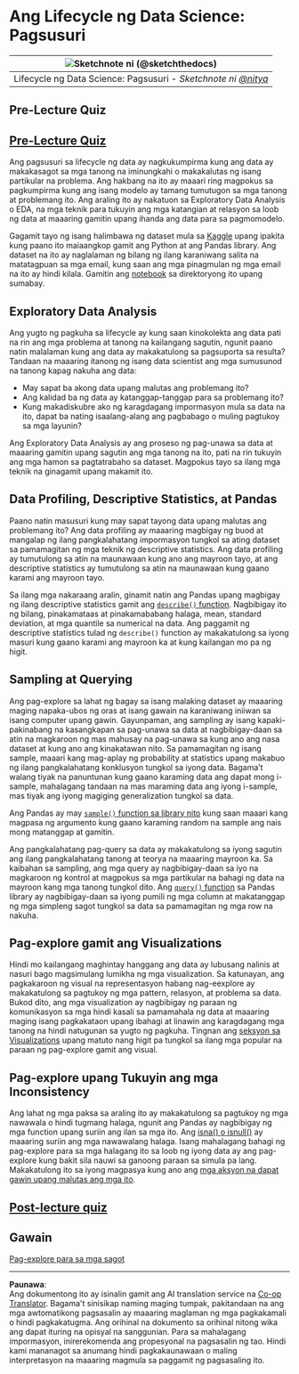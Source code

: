 <!--
CO_OP_TRANSLATOR_METADATA:
{
  "original_hash": "a167aa0bfb1c46ece1b3d21ae939cc0d",
  "translation_date": "2025-09-04T20:59:21+00:00",
  "source_file": "4-Data-Science-Lifecycle/15-analyzing/README.md",
  "language_code": "tl"
}
-->
# Ang Lifecycle ng Data Science: Pagsusuri

|![ Sketchnote ni [(@sketchthedocs)](https://sketchthedocs.dev) ](../../sketchnotes/15-Analyzing.png)|
|:---:|
| Lifecycle ng Data Science: Pagsusuri - _Sketchnote ni [@nitya](https://twitter.com/nitya)_ |

## Pre-Lecture Quiz

## [Pre-Lecture Quiz](https://purple-hill-04aebfb03.1.azurestaticapps.net/quiz/28)

Ang pagsusuri sa lifecycle ng data ay nagkukumpirma kung ang data ay makakasagot sa mga tanong na iminungkahi o makakalutas ng isang partikular na problema. Ang hakbang na ito ay maaari ring magpokus sa pagkumpirma kung ang isang modelo ay tamang tumutugon sa mga tanong at problemang ito. Ang araling ito ay nakatuon sa Exploratory Data Analysis o EDA, na mga teknik para tukuyin ang mga katangian at relasyon sa loob ng data at maaaring gamitin upang ihanda ang data para sa pagmomodelo.

Gagamit tayo ng isang halimbawa ng dataset mula sa [Kaggle](https://www.kaggle.com/balaka18/email-spam-classification-dataset-csv/version/1) upang ipakita kung paano ito maiaangkop gamit ang Python at ang Pandas library. Ang dataset na ito ay naglalaman ng bilang ng ilang karaniwang salita na matatagpuan sa mga email, kung saan ang mga pinagmulan ng mga email na ito ay hindi kilala. Gamitin ang [notebook](notebook.ipynb) sa direktoryong ito upang sumabay.

## Exploratory Data Analysis

Ang yugto ng pagkuha sa lifecycle ay kung saan kinokolekta ang data pati na rin ang mga problema at tanong na kailangang sagutin, ngunit paano natin malalaman kung ang data ay makakatulong sa pagsuporta sa resulta? 
Tandaan na maaaring itanong ng isang data scientist ang mga sumusunod na tanong kapag nakuha ang data:
- May sapat ba akong data upang malutas ang problemang ito?
- Ang kalidad ba ng data ay katanggap-tanggap para sa problemang ito?
- Kung makadiskubre ako ng karagdagang impormasyon mula sa data na ito, dapat ba nating isaalang-alang ang pagbabago o muling pagtukoy sa mga layunin?

Ang Exploratory Data Analysis ay ang proseso ng pag-unawa sa data at maaaring gamitin upang sagutin ang mga tanong na ito, pati na rin tukuyin ang mga hamon sa pagtatrabaho sa dataset. Magpokus tayo sa ilang mga teknik na ginagamit upang makamit ito.

## Data Profiling, Descriptive Statistics, at Pandas
Paano natin masusuri kung may sapat tayong data upang malutas ang problemang ito? Ang data profiling ay maaaring magbigay ng buod at mangalap ng ilang pangkalahatang impormasyon tungkol sa ating dataset sa pamamagitan ng mga teknik ng descriptive statistics. Ang data profiling ay tumutulong sa atin na maunawaan kung ano ang mayroon tayo, at ang descriptive statistics ay tumutulong sa atin na maunawaan kung gaano karami ang mayroon tayo.

Sa ilang mga nakaraang aralin, ginamit natin ang Pandas upang magbigay ng ilang descriptive statistics gamit ang [`describe()` function]( https://pandas.pydata.org/pandas-docs/stable/reference/api/pandas.DataFrame.describe.html). Nagbibigay ito ng bilang, pinakamataas at pinakamababang halaga, mean, standard deviation, at mga quantile sa numerical na data. Ang paggamit ng descriptive statistics tulad ng `describe()` function ay makakatulong sa iyong masuri kung gaano karami ang mayroon ka at kung kailangan mo pa ng higit.

## Sampling at Querying
Ang pag-explore sa lahat ng bagay sa isang malaking dataset ay maaaring maging napaka-ubos ng oras at isang gawain na karaniwang iniiwan sa isang computer upang gawin. Gayunpaman, ang sampling ay isang kapaki-pakinabang na kasangkapan sa pag-unawa sa data at nagbibigay-daan sa atin na magkaroon ng mas mahusay na pag-unawa sa kung ano ang nasa dataset at kung ano ang kinakatawan nito. Sa pamamagitan ng isang sample, maaari kang mag-aplay ng probability at statistics upang makabuo ng ilang pangkalahatang konklusyon tungkol sa iyong data. Bagama’t walang tiyak na panuntunan kung gaano karaming data ang dapat mong i-sample, mahalagang tandaan na mas maraming data ang iyong i-sample, mas tiyak ang iyong magiging generalization tungkol sa data.

Ang Pandas ay may [`sample()` function sa library nito](https://pandas.pydata.org/pandas-docs/stable/reference/api/pandas.DataFrame.sample.html) kung saan maaari kang magpasa ng argumento kung gaano karaming random na sample ang nais mong matanggap at gamitin.

Ang pangkalahatang pag-query sa data ay makakatulong sa iyong sagutin ang ilang pangkalahatang tanong at teorya na maaaring mayroon ka. Sa kaibahan sa sampling, ang mga query ay nagbibigay-daan sa iyo na magkaroon ng kontrol at magpokus sa mga partikular na bahagi ng data na mayroon kang mga tanong tungkol dito. Ang [`query()` function](https://pandas.pydata.org/pandas-docs/stable/reference/api/pandas.DataFrame.query.html) sa Pandas library ay nagbibigay-daan sa iyong pumili ng mga column at makatanggap ng mga simpleng sagot tungkol sa data sa pamamagitan ng mga row na nakuha.

## Pag-explore gamit ang Visualizations
Hindi mo kailangang maghintay hanggang ang data ay lubusang nalinis at nasuri bago magsimulang lumikha ng mga visualization. Sa katunayan, ang pagkakaroon ng visual na representasyon habang nag-eexplore ay makakatulong sa pagtukoy ng mga pattern, relasyon, at problema sa data. Bukod dito, ang mga visualization ay nagbibigay ng paraan ng komunikasyon sa mga hindi kasali sa pamamahala ng data at maaaring maging isang pagkakataon upang ibahagi at linawin ang karagdagang mga tanong na hindi natugunan sa yugto ng pagkuha. Tingnan ang [seksyon sa Visualizations](../../../../../../../../../3-Data-Visualization) upang matuto nang higit pa tungkol sa ilang mga popular na paraan ng pag-explore gamit ang visual.

## Pag-explore upang Tukuyin ang mga Inconsistency
Ang lahat ng mga paksa sa araling ito ay makakatulong sa pagtukoy ng mga nawawala o hindi tugmang halaga, ngunit ang Pandas ay nagbibigay ng mga function upang suriin ang ilan sa mga ito. Ang [isna() o isnull()](https://pandas.pydata.org/pandas-docs/stable/reference/api/pandas.isna.html) ay maaaring suriin ang mga nawawalang halaga. Isang mahalagang bahagi ng pag-explore para sa mga halagang ito sa loob ng iyong data ay ang pag-explore kung bakit sila nauwi sa ganoong paraan sa simula pa lang. Makakatulong ito sa iyong magpasya kung ano ang [mga aksyon na dapat gawin upang malutas ang mga ito](/2-Working-With-Data/08-data-preparation/notebook.ipynb).

## [Post-lecture quiz](https://ff-quizzes.netlify.app/en/ds/)

## Gawain

[Pag-explore para sa mga sagot](assignment.md)

---

**Paunawa**:  
Ang dokumentong ito ay isinalin gamit ang AI translation service na [Co-op Translator](https://github.com/Azure/co-op-translator). Bagama't sinisikap naming maging tumpak, pakitandaan na ang mga awtomatikong pagsasalin ay maaaring maglaman ng mga pagkakamali o hindi pagkakatugma. Ang orihinal na dokumento sa orihinal nitong wika ang dapat ituring na opisyal na sanggunian. Para sa mahalagang impormasyon, inirerekomenda ang propesyonal na pagsasalin ng tao. Hindi kami mananagot sa anumang hindi pagkakaunawaan o maling interpretasyon na maaaring magmula sa paggamit ng pagsasaling ito.